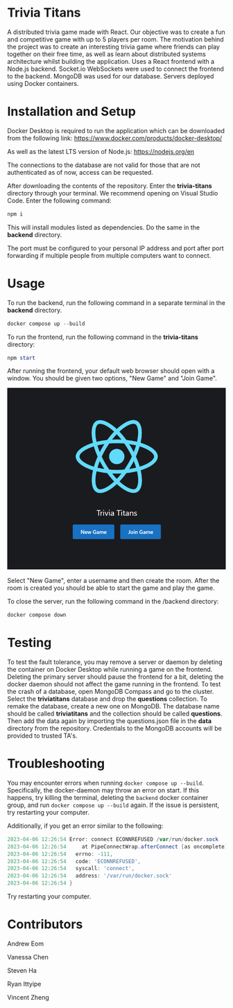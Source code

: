 # Trivia Titans

A distributed trivia game made with React. Our objective was to create a fun and competitive game with up to 5 players per room. The motivation behind the project was to create an interesting trivia game where friends can play together on their free time, as well as learn about distributed systems architecture whilst building the application. Uses a React frontend with a Node.js backend. Socket.io WebSockets were used to connect the frontend to the backend. MongoDB was used for our database. Servers deployed using Docker containers.

# Installation and Setup

Docker Desktop is required to run the application which can be downloaded from the following link:
https://www.docker.com/products/docker-desktop/

As well as the latest LTS version of Node.js: https://nodejs.org/en

The connections to the database are not valid for those that are not authenticated as of now, access can be requested.

After downloading the contents of the repository. Enter the **trivia-titans** directory through your terminal. We recommend opening on Visual Studio Code. Enter the following command:

```powershell
npm i
```

This will install modules listed as dependencies. Do the same in the **backend** directory.

The port must be configured to your personal IP address and port after port forwarding if multiple people from multiple computers want to connect.

# Usage

To run the backend, run the following command in a separate terminal in the **backend** directory.

```powershell
docker compose up --build
```

To run the frontend, run the following command in the **trivia-titans** directory:

```powershell
npm start
```

After running the frontend, your default web browser should open with a window. You should be given two options, "New Game" and "Join Game".

![alt text](/FrontEndImage.png)

Select "New Game", enter a username and then create the room. After the room is created you should be able to start the game and play the game.

To close the server, run the following command in the /backend directory:

```powershell
docker compose down
```

# Testing

To test the fault tolerance, you may remove a server or daemon by deleting the container on Docker Desktop while running a game on the frontend. Deleting the primary server should pause the frontend for a bit, deleting the docker daemon should not affect the game running in the frontend. To test the crash of a database, open MongoDB Compass and go to the cluster. Select the **triviatitans** database and drop the **questions** collection. To remake the database, create a new one on MongoDB. The database name should be called **triviatitans** and the collection should be called **questions**. Then add the data again by importing the questions.json file in the **data** directory from the repository. Credentials to the MongoDB accounts will be provided to trusted TA's.

# Troubleshooting

You may encounter errors when running `docker compose up --build`. Specifically, the docker-daemon may throw an error on start. If this happens, try killing the terminal, deleting the `backend` docker container group, and run `docker compose up --build` again. If the issue is persistent, try restarting your computer.

Additionally, if you get an error similar to the following:

```powershell
2023-04-06 12:26:54 Error: connect ECONNREFUSED /var/run/docker.sock
2023-04-06 12:26:54     at PipeConnectWrap.afterConnect [as oncomplete] (node:net:1278:16) {
2023-04-06 12:26:54   errno: -111,
2023-04-06 12:26:54   code: 'ECONNREFUSED',
2023-04-06 12:26:54   syscall: 'connect',
2023-04-06 12:26:54   address: '/var/run/docker.sock'
2023-04-06 12:26:54 }
```

Try restarting your computer.

# Contributors

Andrew Eom

Vanessa Chen

Steven Ha

Ryan Ittyipe

Vincent Zheng
